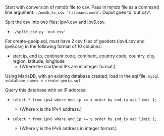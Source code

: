 Start with conversion of mmdb file to csv. Pass in mmdb file as a command line argument: `./mmdb_to_csv 'filename.mmdb'`. Ouput goes to 'out.csv'.

Split the csv into two files: ipv4.csv and ipv6.csv.
* `./split_csv.py 'out.csv'`

For create-geoip.sql, must have 2 csv files of geodata (ipv4.csv and ipv6.csv) in the following format of 10 columns:
* start ip, end ip, continent code, continent, country code, country, city, region, latitude, longitude
  * (Where the start/end IPs are in integer format.)

Using MariaDB, with an existing database created, load in the sql file:
`mysql <database_name> < create-geoip.sql`

Query this database with an IP address:
* `select * from ipv4 where end_ip >= x order by end_ip asc limit 1;`
  * (Where x is the IPv4 address.)

* `select * from ipv6 where end_ip >= y order by end_ip asc limit 1;`
  * (Where y is the IPv6 address in integer format.)
